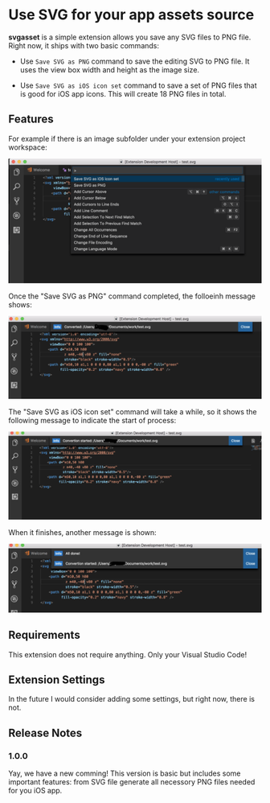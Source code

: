 # Use SVG for your app assets source

**svgasset** is a simple extension allows you save any SVG files to PNG file. Right now, it ships with two basic commands:

* Use `Save SVG as PNG` command to save the editing SVG to PNG file. It uses the view box width and height as the image size.

* Use `Save SVG as iOS icon set` command to save a set of PNG files that is good for iOS app icons. This will create 18 PNG files in total.

## Features

For example if there is an image subfolder under your extension project workspace:

![Commands](images/Commands.png)

Once the "Save SVG as PNG" command completed, the folloeinh message shows:

![Save PNG](images/SavePNG.png)

The "Save SVG as iOS icon set" command will take a while, so it shows the following message to indicate the start of process:

![Save iOS app icons](images/ConversionStart.png)

When it finishes, another message is shown:

![All done](images/AllDone.png)

## Requirements

This extension does not require anything. Only your Visual Studio Code!

## Extension Settings

In the future I would consider adding some settings, but right now, there is not.

## Release Notes

### 1.0.0

Yay, we have a new comming! This version is basic but includes some important features: from SVG file generate all necessory PNG files needed for you iOS app.